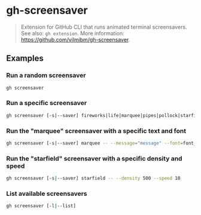 # gh-screensaver

> Extension for GitHub CLI that runs animated terminal screensavers. See also: `gh extension`. More information: <https://github.com/vilmibm/gh-screensaver>.

## Examples

### Run a random screensaver

```bash
gh screensaver
```

### Run a specific screensaver

```bash
gh screensaver [-s|--saver] fireworks|life|marquee|pipes|pollock|starfield
```

### Run the "marquee" screensaver with a specific text and font

```bash
gh screensaver [-s|--saver] marquee -- --message="message" --font=font_name
```

### Run the "starfield" screensaver with a specific density and speed

```bash
gh screensaver [-s|--saver] starfield -- --density 500 --speed 10
```

### List available screensavers

```bash
gh screensaver [-l|--list]
```
